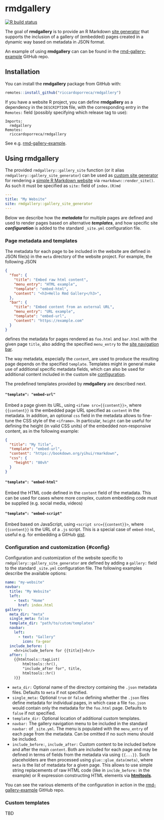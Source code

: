 
# rmdgallery

<!-- badges: start -->
[![R build status](https://github.com/riccardoporreca/rmdgallery/workflows/R-CMD-check/badge.svg)](https://github.com/riccardoporreca/rmdgallery/actions)
<!-- badges: end -->

The goal of **rmdgallery** is to provide an R Markdown [site generator](https://bookdown.org/yihui/rmarkdown/rmarkdown-site.html#custom-site-generators) that supports the inclusion of a gallery of (embedded) pages created in a dynamic way based on metadata in JSON format.

An example of using **rmdgallery** can can be found in the [rmd-gallery-example](https://github.com/riccardoporreca/rmd-gallery-example#readme) GitHub repo.


## Installation

You can install the **rmdgallery** package from GitHub with:

``` r
remotes::install_github("riccardoporreca/rmdgallery")
```

If you have a website R project, you can define **rmdgallery** as a dependency in the `DESCRIPTION` file, with the corresponding entry in the `Remotes:` field (possibly specifying which release tag to use):
```
Imports:
  rmdgallery
Remotes:
  riccardoporreca/rmdgallery
```
See e.g. [rmd-gallery-example](https://github.com/riccardoporreca/rmd-gallery-example/blob/master/DESCRIPTION).

## Using rmdgallery

The provided `rmdgallery::gallery_site` function (or it alias `rmdgallery::gallery_site_generator`) can be used as [custom site generator](https://bookdown.org/yihui/rmarkdown/rmarkdown-site.html#custom-site-generators) for rendering a [simple R Markdown website](https://bookdown.org/yihui/rmarkdown/rmarkdown-site.html) via `rmarkdown::render_site()`. As such it must be specified as `site:` field of `index.(R)md`

```yaml
---
title: "My Website"
site: rmdgallery::gallery_site_generator
---
```

Below we describe how the **_metadata_** for multiple pages are defined and used to render pages based on alternative **_templates_**, and how specific site **_configuration_** is added to the standard `_site.yml` configuration file.


### Page metadata and templates

The metadata for each page to be included in the website are defined in JSON file(s) in the `meta` directory of the website project. For example, the following JSON
```json
{
  "foo": {
    "title": "Embed raw html content",
    "menu_entry": "HTML example",
    "template": "embed-html",
    "content": "<h3>Hello Rmd Gallery</h3>",
  },
  "bar": {
    "title": "Embed content from an external URL",
    "menu_entry": "URL example",
    "template": "embed-url",
    "content": "https://example.com"
  }
}
```
defines the metadata for pages rendered as `foo.html` and `bar.html` with the given page `title`, also adding the specified `menu_entry` to the [site navigation bar](https://bookdown.org/yihui/rmarkdown/rmarkdown-site.html#site-navigation).

The way metadata, especially the `content`, are used to produce the resulting page depends on the specified `template`. Templates might in general make use of additional specific metadata fields, which can also be used for additional content included in the custom site [configuration](#config).

The predefined templates provided by **rmdgallery** are described next.

#### `"template": "embed-url"`

Embed a page given its URL, using `<ifame src={{content}}>`, where `{{content}}` is the embedded page URL specified as `content` in the metadata. In addition, an optional `css` field in the metadata allows to fine-tune the CSS style of the `<iframe>`. In particular, `height` can be useful for defining the height (in valid CSS units) of the embedded non-responsive content, as in the following example:
``` json
{
  "title": "My Title",
  "template": "embed-url",
  "content": "https://bookdown.org/yihui/rmarkdown",
  "css": {
    "height": "80vh"
  }
}
```

#### `"template": "embed-html"`

Embed the HTML code defined in the `content` field of the metadata. This can be used for cases where more complex, custom embedding code must be supplied (e.g. social media, videos)

#### `"template": "embed-script"`

Embed based on JavaScript, using `<script src={{content}}>`, where `{{content}}` is the URL of a `.js` script. This is a special case of `embed-html`, useful e.g. for embedding a GitHub [gist](https://help.github.com/en/github/writing-on-github/editing-and-sharing-content-with-gists).


### Configuration and customization {#config}

Configuration and customization of the website specific to `rmdgallery::gallery_site_generator` are defined by adding a `gallery:` field to the standard `_site.yml` configuration file. The following examples describe the available options:

``` yaml
name: "my-website"
navbar:
  title: "My Website"
  left:
    - text: "Home"
      href: index.html
gallery:
  meta_dir: "meta"
  single_meta: false
  template_dir: "path/to/cutom/templates"
  navbar:
    left:
      - text: "Gallery"
        icon: fa-gear
  include_before: |
    <hr>include_before for {{title}}<hr/>
  after: |
    {{htmltools::tagList(
        htmltools::hr(),
        "include_after for", title,
        htmltools::hr()
    )}}
```

- `meta_dir:` Optional name of the directory containing the `.json` metadata files. Defaults to `meta` if not specified.
- `single_meta:` Optional `true` or `false` defining whether the `.json` files define metadata for individual pages, in which case a file `foo.json` would contain only the metadata for the `foo.html` page. Defaults to `false` if not specified.
- `template_dir:` Optional location of additional custom templates.
- `navbar:` The gallery navigation menu to be included in the standard `navbar:` of `_site.yml`. The menu is populated with the `menu_entry` of each page from the metadata. Can be omitted if no such menu should be included.
- `include_before:`, `include_after:` Custom content to be included before and after the main `content`. Both are included for each page and may be defined in terms of fields from the metadata via using `{{...}}`. Such placeholders are then processed using `glue::glue_data(meta)`, where `meta` is the list of metadata for a given page. This allows to use simple string replacements of raw HTML code (like in `inclde_before:` in the example) or R expression constructing HTML elements via [**htmltools**](https://cran.r-project.org/package=htmltools).

You can see the various elements of the configuration in action in the [rmd-gallery-example](https://github.com/riccardoporreca/rmd-gallery-example#readme) GitHub repo.

### Custom templates

TBD
